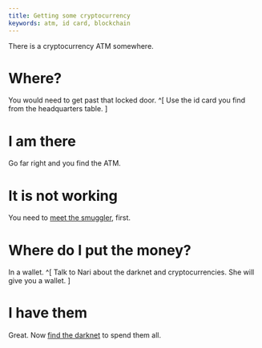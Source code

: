 ```yaml
---
title: Getting some cryptocurrency
keywords: atm, id card, blockchain
---
```


There is a cryptocurrency ATM somewhere.

# Where?
You would need to get past that locked door. ^[ Use the id card you find from the headquarters table. ]

# I am there
Go far right and you find the ATM.

# It is not working
You need to [meet the smuggler](030-smuggler.md), first.

# Where do I put the money?
In a wallet. ^[ Talk to Nari about the darknet and cryptocurrencies. She will give you a wallet. ]

# I have them
Great. Now [find the darknet](050-darknet.md) to spend them all.
